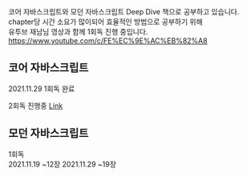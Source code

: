 코어 자바스크립트와 모던 자바스크립트 Deep Dive 책으로 공부하고 있습니다.<br/>
chapter당 시간 소요가 많이되어 효율적인 방법으로 공부하기 위해<br/>
유투브 재남님 영상과 함께 1회독 진행 중입니다.<br/>
https://www.youtube.com/c/FE%EC%9E%AC%EB%82%A8<br/>

## 코어 자바스크립트

2021.11.29 1회독 완료

2회독 진행중 [Link](https://www.siyoonjeon.com/a3717637-31bb-4ac9-a2d4-cd5c86f00d96)
## 모던 자바스크립트
1회독<br/>
2021.11.19 ~12장
2021.11.29 ~19장